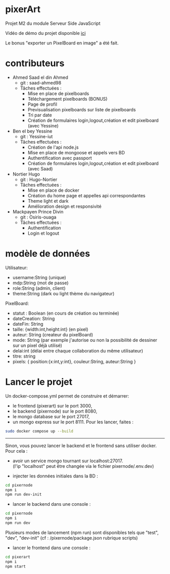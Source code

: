# pixerArt
Projet M2 du module Serveur Side JavaScript

Vidéo de démo du projet disponible [ici](https://www.youtube.com/)

Le bonus "exporter un PixelBoard en image" a été fait.  

# contributeurs

- Ahmed Saad el din Ahmed
	- git : saad-ahmed98
	- Tâches effectuées : 
		- Mise en place de pixelboards
		- Téléchargement pixelboards (BONUS)
		- Page de profil
		- Previsualisation pixelboards sur liste de pixelboards
		- Tri par date
		- Création de formulaires login,logout,création et edit pixelboard (avec Yessine)
- Ben el bey Yessine
	- git : Yessine-iut
	- Tâches effectuées :
		- Création de l'api node.js
		- Mise en place de mongoose et appels vers BD
		- Authentification avec passport
		- Création de formulaires login,logout,création et edit pixelboard (avec Saad)
- Nortier Hugo
	- git : Hugo-Nortier
	- Tâches effectuées :
		- Mise en place de docker
		- Création du home page et appelles api correspondantes
		- Theme light et dark
		- Amélioration design et responsivité
- Mackpayen Prince Divin
	- git : Osiris-ouaga
	- Tâches effectuées :
		- Authentification
		- Login et logout

# modèle de données
Utilisateur: 
- username:String (unique)
- mdp:String (mot de passe)
- role:String (admin, client)
- theme:String (dark ou light thème du navigateur)

PixelBoard: 
- statut : Boolean (en cours de création ou terminée)
- dateCreation: String
- dateFin: String
- taille: {width:int,height:int} (en pixel)
- auteur: String (createur du pixelBoard)
- mode: String (par exemple j'autorise ou non la possibilité de dessiner sur un pixel déjà utilisé)
- delai:int (délai entre chaque collaboration du même utilisateur) 
- titre: string
- pixels: {
		     position:{x:int,y:int},
		     couleur:String,
		     auteur:String
		    }

# Lancer le projet 
Un docker-compose.yml permet de construire et démarrer:
- le frontend (pixerart) sur le port 3000,
- le backend (pixernode) sur le port 8080,
- le mongo database sur le port 27017,
- un mongo express sur le port 8111.
Pour les lancer, faites : 
```bash
sudo docker compose up --build
```
------
Sinon, vous pouvez lancer le backend et le frontend sans utiliser docker. Pour cela :   

- avoir un service mongo tournant sur localhost:27017.  
(l'ip "localhost" peut être changée via le fichier pixernode/.env.dev)

- injecter les données initiales dans la BD :
```bash
cd pixernode
npm i
npm run dev-init
```

- lancer le backend dans une console : 
```bash
cd pixernode
npm i
npm run dev
```
Plusieurs modes de lancement (npm run) sont disponibles tels que "test", "dev", "dev-init"  (cf : /pixernode/package.json rubrique scripts)

- lancer le frontend dans une console : 
```bash
cd pixerart
npm i
npm start
```
